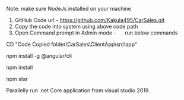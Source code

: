 Note: make sure NodeJs installed on your machine
1. GitHub Code url - https://github.com/Kakula495/CarSales.git
2. Copy the code into system using above code path
3. Open Command prompt in Admin mode -      run below commands

CD "Code Copied folder\CarSales\ClientApp\src\app"  

npm install -g @angular/cli 

npm install

npm star

Parallelly run .net Core application from visual studio 2019  
